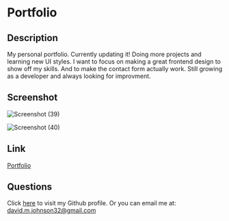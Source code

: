# Portfolio

## Description

My personal portfolio. Currently updating it! Doing more projects and learning
new UI styles. I want to focus on making a great frontend design to show off my skills. And to
make the contact form actually work. Still growing as a developer and always looking for improvment.

## Screenshot

![Screenshot (39)](https://user-images.githubusercontent.com/72535444/107754949-0c982c80-6cd7-11eb-9f2b-db2e2f406321.png)




![Screenshot (40)](https://user-images.githubusercontent.com/72535444/107754970-128e0d80-6cd7-11eb-9e0f-37d4f81b588e.png)

## Link
<a href="https://agile-brushlands-95395.herokuapp.com/"> Portfolio </a>

## Questions
Click [here](https://github.com/DavidMark24) to visit my Github profile.
Or you can email me at: david.m.johnson32@gmail.com
